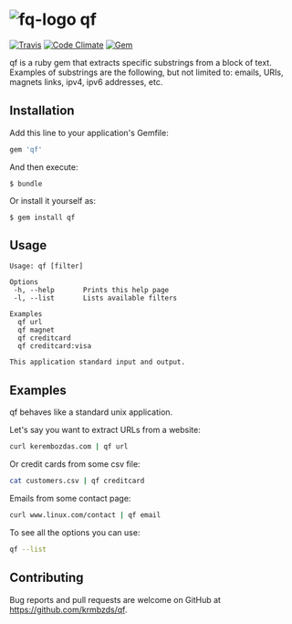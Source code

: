 # ![fq-logo][logo] qf

[![Travis](https://img.shields.io/travis/krmbzds/qf.svg)](https://travis-ci.org/krmbzds/qf)
[![Code Climate](https://codeclimate.com/github/krmbzds/qf/badges/gpa.svg)](https://codeclimate.com/github/krmbzds/qf)
[![Gem](https://img.shields.io/gem/dv/qf/stable.svg)](https://rubygems.org/gems/qf)

qf is a ruby gem that extracts specific substrings from a block of text. Examples of substrings are the following, but not limited to: emails, URIs, magnets links, ipv4, ipv6 addresses, etc.

## Installation

Add this line to your application's Gemfile:

```ruby
gem 'qf'
```

And then execute:

    $ bundle

Or install it yourself as:

    $ gem install qf

## Usage

```
Usage: qf [filter]

Options
 -h, --help       Prints this help page
 -l, --list       Lists available filters

Examples
  qf url
  qf magnet
  qf creditcard
  qf creditcard:visa

This application standard input and output.
```

## Examples

qf behaves like a standard unix application.

Let's say you want to extract URLs from a website:

```sh
curl kerembozdas.com | qf url
```

Or credit cards from some csv file:

```sh
cat customers.csv | qf creditcard
```

Emails from some contact page:

```sh
curl www.linux.com/contact | qf email
```

To see all the options you can use:

```sh
qf --list
```

## Contributing

Bug reports and pull requests are welcome on GitHub at https://github.com/krmbzds/qf.

[logo]: http://i.imgur.com/PQxBoRI.png
